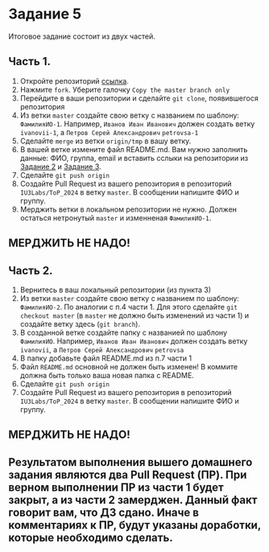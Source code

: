 # Задание 5

Итоговое задание состоит из двух частей.

## Часть 1.

1. Откройте репозиторий [ссылка](https://github.com/IU3Labs/ToP_2024).
2. Нажмите `fork`.
   Уберите галочку `Copy the master branch only`
4. Перейдите в ваши репозитории и сделайте `git clone`, появившегося репозитория
5. Из ветки `master` создайте свою ветку с названием по шаблону: `ФамилияИО-1`. 
   Например, `Иванов Иван Иванович` должен создать ветку `ivanovii-1`, а `Петров Серей Александрович` `petrovsa-1`
6. Сделайте `merge` из ветки `origin/tmp` в вашу ветку.
7. В вашей ветке измените файл README.md.
   Вам нужно заполнить данные: ФИО, группа, email и вставить сслыки на репозитории из [Задание 2](../task-2/README.md) и [Задание 3](../task-3/README.md).
8. Сделайте `git push origin`
9. Создайте Pull Request из вашего репозитория в репозиторий `IU3Labs/ToP_2024` в ветку `master`. В сообщении напишите ФИО и группу.
10. Мерджить ветки в локальном репозитории не нужно. Должен остаться нетронутый `master` и изменненая `ФамилияИО-1`.
## МЕРДЖИТЬ НЕ НАДО!

## Часть 2.

1. Вернитесь в ваш локальный репозитории (из пункта 3) 
2. Из ветки `master` создайте свою ветку с названием по шаблону: `ФамилияИО-2`. По аналогии с п.4 части 1. Для этого сделайте `git checkout master` (в `master` не должно быть изменений из части 1) и создайте ветку здесь (`git branch`).
3. В созданной ветке создайте папку с названией по шаблону `ФамилияИО`.
   Например, `Иванов Иван Иванович` должен создать ветку `ivanovii`, а `Петров Серей Александрович` `petrovsa`
5. В папку добавьте файл README.md из п.7 части 1
6. Файл `README.md` основной не должен быть изменен! В коммите должна быть только ваша новая папка с README.
7. Сделайте `git push origin`
8. Создайте Pull Request из вашего репозитория в репозиторий `IU3Labs/ToP_2024` в ветку `master`. В сообщении напишите ФИО и группу.
## МЕРДЖИТЬ НЕ НАДО!

## Результатом выполнения вышего домашнего задания являются два Pull Request (ПР). При верном выполнении ПР из части 1 будет закрыт, а из части 2 замерджен. Данный факт говорит вам, что ДЗ сдано. Иначе в комментариях к ПР, будут указаны доработки, которые необходимо сделать.
